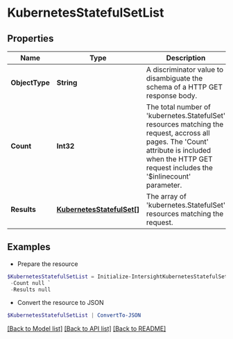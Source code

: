 # KubernetesStatefulSetList
## Properties

Name | Type | Description | Notes
------------ | ------------- | ------------- | -------------
**ObjectType** | **String** | A discriminator value to disambiguate the schema of a HTTP GET response body. | 
**Count** | **Int32** | The total number of &#39;kubernetes.StatefulSet&#39; resources matching the request, accross all pages. The &#39;Count&#39; attribute is included when the HTTP GET request includes the &#39;$inlinecount&#39; parameter. | [optional] 
**Results** | [**KubernetesStatefulSet[]**](KubernetesStatefulSet.md) | The array of &#39;kubernetes.StatefulSet&#39; resources matching the request. | [optional] 

## Examples

- Prepare the resource
```powershell
$KubernetesStatefulSetList = Initialize-IntersightKubernetesStatefulSetList  -ObjectType null `
 -Count null `
 -Results null
```

- Convert the resource to JSON
```powershell
$KubernetesStatefulSetList | ConvertTo-JSON
```

[[Back to Model list]](../README.md#documentation-for-models) [[Back to API list]](../README.md#documentation-for-api-endpoints) [[Back to README]](../README.md)

